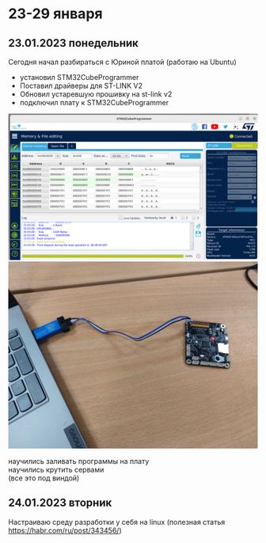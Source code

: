 # 23-29 января
## 23.01.2023 понедельник
Сегодня начал разбираться с Юриной платой (работаю на Ubuntu)
* установил STM32CubeProgrammer
* Поставил драйверы для ST-LINK V2
* Обновил устаревшую прошивку на st-link v2
* подключил плату к STM32CubeProgrammer

![](./.img/1.png)  
![](./.img/2.jpg)

научились заливать программы на плату  
научились крутить сервами  
(все это под виндой)  

## 24.01.2023 вторник
Настраиваю среду разработки у себя на linux (полезная статья https://habr.com/ru/post/343456/)